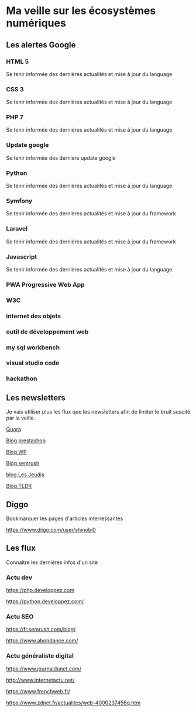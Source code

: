 # Ma veille sur les écosystèmes numériques 

## Les alertes Google

### HTML 5
Se tenir informée des dernières actualités et mise à jour du language
### CSS 3
Se tenir informée des dernières actualités et mise à jour du language
### PHP 7
Se tenir informée des dernières actualités et mise à jour du language
### Update google
Se tenir informée des derniers update google
### Python
Se tenir informée des dernières actualités et mise à jour du language
### Symfony
Se tenir informée des dernières actualités et mise à jour du framework
### Laravel
Se tenir informée des dernières actualités et mise à jour du framework
### Javascript
Se tenir informée des dernières actualités et mise à jour du language
### PWA Progressive Web App
### W3C
### internet des objets
### outil de développement web
### my sql workbench
### visual studio code
### hackathon

## Les newsletters

Je vais utiliser plus les flux que les newsletters afin de limiter le bruit suscité par la veille.

[Quora](https://fr.quora.com/)

[Blog prestashop](https://www.prestashop.com/fr/blog)

[Blog WP](https://wpmarmite.com/)

[Blog semrush](https://fr.semrush.com/blog/)

[blog Les Jeudis](https://blog.lesjeudis.com/)

[Blog TLDR](https://www.tldrnewsletter.com)

## Diggo
Bookmarquer les pages d'articles interressantes

https://www.diigo.com/user/shinobi0

## Les flux 

Connaitre les dernières infos d'un site

### Actu dev

https://php.developpez.com

https://python.developpez.com/

### Actu SEO

https://fr.semrush.com/blog/

https://www.abondance.com/

### Actu généraliste digital

https://www.journaldunet.com/

http://www.internetactu.net/

https://www.frenchweb.fr/

https://www.zdnet.fr/actualites/web-4000237456q.htm




